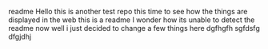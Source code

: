 readme 
Hello this is another test repo this time to see how the things are displayed in the web
this is a readme
I wonder how its unable to detect the readme now
well i just decided to change a few things here
dgfhgfh
sgfdsfg
dfgjdhj